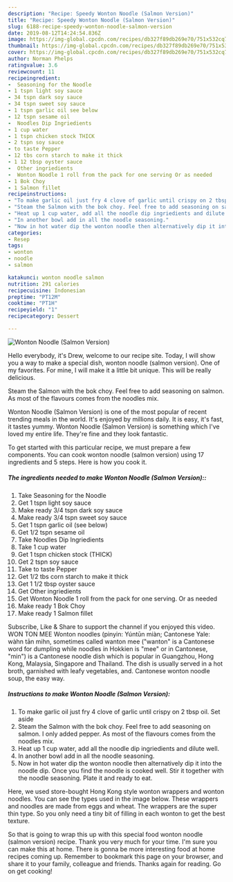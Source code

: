 ```yaml
---
description: "Recipe: Speedy Wonton Noodle (Salmon Version)"
title: "Recipe: Speedy Wonton Noodle (Salmon Version)"
slug: 6188-recipe-speedy-wonton-noodle-salmon-version
date: 2019-08-12T14:24:54.836Z
image: https://img-global.cpcdn.com/recipes/db327f89db269e70/751x532cq70/wonton-noodle-salmon-version-recipe-main-photo.jpg
thumbnail: https://img-global.cpcdn.com/recipes/db327f89db269e70/751x532cq70/wonton-noodle-salmon-version-recipe-main-photo.jpg
cover: https://img-global.cpcdn.com/recipes/db327f89db269e70/751x532cq70/wonton-noodle-salmon-version-recipe-main-photo.jpg
author: Norman Phelps
ratingvalue: 3.6
reviewcount: 11
recipeingredient:
-  Seasoning for the Noodle
- 1 tspn light soy sauce
- 34 tspn dark soy sauce
- 34 tspn sweet soy sauce
- 1 tspn garlic oil see below
- 12 tspn sesame oil
-  Noodles Dip Ingriedients
- 1 cup water
- 1 tspn chicken stock THICK
- 2 tspn soy sauce
- to taste Pepper
- 12 tbs corn starch to make it thick
- 1 12 tbsp oyster sauce
-  Other ingriedients
-  Wonton Noodle 1 roll from the pack for one serving Or as needed
- 1 Bok Choy
- 1 Salmon fillet
recipeinstructions:
- "To make garlic oil just fry 4 clove of garlic until crispy on 2 tbsp oil. Set aside"
- "Steam the Salmon with the bok choy. Feel free to add seasoning on salmon. I only added pepper. As most of the flavours comes from the noodles mix."
- "Heat up 1 cup water, add all the noodle dip ingriedients and dilute well."
- "In another bowl add in all the noodle seasoning."
- "Now in hot water dip the wonton noodle then alternatively dip it into the noodle dip. Once you find the noodle is cooked well. Stir it together with the noodle seasoning. Plate it and ready to eat."
categories:
- Resep
tags:
- wonton
- noodle
- salmon

katakunci: wonton noodle salmon
nutrition: 291 calories
recipecuisine: Indonesian
preptime: "PT12M"
cooktime: "PT1H"
recipeyield: "1"
recipecategory: Dessert

---
```



![Wonton Noodle (Salmon Version)](https://img-global.cpcdn.com/recipes/db327f89db269e70/751x532cq70/wonton-noodle-salmon-version-recipe-main-photo.jpg)

Hello everybody, it's Drew, welcome to our recipe site. Today, I will show you a way to make a special dish, wonton noodle (salmon version). One of my favorites. For mine, I will make it a little bit unique. This will be really delicious.

Steam the Salmon with the bok choy. Feel free to add seasoning on salmon. As most of the flavours comes from the noodles mix.

Wonton Noodle (Salmon Version) is one of the most popular of recent trending meals in the world. It's enjoyed by millions daily. It is easy, it's fast, it tastes yummy. Wonton Noodle (Salmon Version) is something which I've loved my entire life. They're fine and they look fantastic.


To get started with this particular recipe, we must prepare a few components. You can cook wonton noodle (salmon version) using 17 ingredients and 5 steps. Here is how you cook it.

##### The ingredients needed to make Wonton Noodle (Salmon Version)::

1. Take  Seasoning for the Noodle
1. Get 1 tspn light soy sauce
1. Make ready 3/4 tspn dark soy sauce
1. Make ready 3/4 tspn sweet soy sauce
1. Get 1 tspn garlic oil (see below)
1. Get 1/2 tspn sesame oil
1. Take  Noodles Dip Ingriedients
1. Take 1 cup water
1. Get 1 tspn chicken stock (THICK)
1. Get 2 tspn soy sauce
1. Take to taste Pepper
1. Get 1/2 tbs corn starch to make it thick
1. Get 1 1/2 tbsp oyster sauce
1. Get  Other ingriedients
1. Get  Wonton Noodle 1 roll from the pack for one serving. Or as needed
1. Make ready 1 Bok Choy
1. Make ready 1 Salmon fillet


Subscribe, Like &amp; Share to support the channel if you enjoyed this video. WON TON MEE Wonton noodles (pinyin: Yúntūn miàn; Cantonese Yale: wàhn tān mihn, sometimes called wanton mee (&#34;wanton&#34; is a Cantonese word for dumpling while noodles in Hokkien is &#34;mee&#34; or in Cantonese, &#34;min&#34;) is a Cantonese noodle dish which is popular in Guangzhou, Hong Kong, Malaysia, Singapore and Thailand. The dish is usually served in a hot broth, garnished with leafy vegetables, and. Cantonese wonton noodle soup, the easy way. 

##### Instructions to make Wonton Noodle (Salmon Version):

1. To make garlic oil just fry 4 clove of garlic until crispy on 2 tbsp oil. Set aside
1. Steam the Salmon with the bok choy. Feel free to add seasoning on salmon. I only added pepper. As most of the flavours comes from the noodles mix.
1. Heat up 1 cup water, add all the noodle dip ingriedients and dilute well.
1. In another bowl add in all the noodle seasoning.
1. Now in hot water dip the wonton noodle then alternatively dip it into the noodle dip. Once you find the noodle is cooked well. Stir it together with the noodle seasoning. Plate it and ready to eat.


Here, we used store-bought Hong Kong style wonton wrappers and wonton noodles. You can see the types used in the image below. These wrappers and noodles are made from eggs and wheat. The wrappers are the super thin type. So you only need a tiny bit of filling in each wonton to get the best texture. 

So that is going to wrap this up with this special food wonton noodle (salmon version) recipe. Thank you very much for your time. I'm sure you can make this at home. There is gonna be more interesting food at home recipes coming up. Remember to bookmark this page on your browser, and share it to your family, colleague and friends. Thanks again for reading. Go on get cooking!
